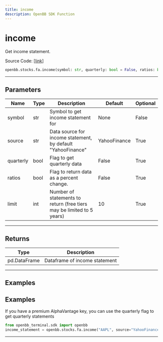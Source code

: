 ```yaml
---
title: income
description: OpenBB SDK Function
---
```


# income

Get income statement.

Source Code: [[link](https://github.com/OpenBB-finance/OpenBBTerminal/tree/main/openbb_terminal/stocks/fundamental_analysis/sdk_helpers.py#L14)]

```python
openbb.stocks.fa.income(symbol: str, quarterly: bool = False, ratios: bool = False, source: str = "YahooFinance", limit: int = 10)
```

---

## Parameters

| Name | Type | Description | Default | Optional |
| ---- | ---- | ----------- | ------- | -------- |
| symbol | str | Symbol to get income statement for | None | False |
| source | str | Data source for income statement, by default "YahooFinance" | YahooFinance | True |
| quarterly | bool | Flag to get quarterly data | False | True |
| ratios | bool | Flag to return data as a percent change. | False | True |
| limit | int | Number of statements to return (free tiers may be limited to 5 years) | 10 | True |


---

## Returns

| Type | Description |
| ---- | ----------- |
| pd.DataFrame | Dataframe of income statement |
---

## Examples
## Examples


If you have a premium AlphaVantage key, you can use the quarterly flag to get quarterly statements
```python
from openbb_terminal.sdk import openbb
income_statement = openbb.stocks.fa.income("AAPL", source="YahooFinance)
```

---

